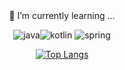
<!--
**jeongmu1/jeongmu1** is a ✨ _special_ ✨ repository because its `README.md` (this file) appears on your GitHub profile.

[![Top Langs](https://github-readme-stats.vercel.app/api/top-langs/?username=anuraghazra)](https://github.com/anuraghazra/github-readme-stats)


- 🔭 I’m currently working on ...
- 🌱 I’m currently learning ...
- 👯 I’m looking to collaborate on ...
- 🤔 I’m looking for help with ...
- 💬 Ask me about ...
- 📫 How to reach me: ...
- 😄 Pronouns: ...
- ⚡ Fun fact: ...
-->

<div align="center">
  🌱 I’m currently learning ...
   <br>
  
  ![java](https://img.shields.io/badge/Java-ED8B00?style=for-the-badge&logo=openjdk&logoColor=white)![kotlin](https://img.shields.io/badge/Kotlin-0095D5?&style=for-the-badge&logo=kotlin&logoColor=white) ![spring](https://img.shields.io/badge/Spring-6DB33F?style=for-the-badge&logo=spring&logoColor=white) 

  [![Top Langs](https://github-readme-stats.vercel.app/api/top-langs/?username=jeongmu1&layout=donut&theme=tokyonight)](https://github.com/anuraghazra/github-readme-stats)
</div>
  
